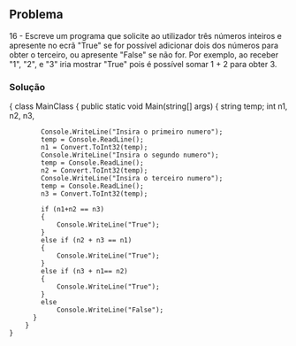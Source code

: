 ## Problema

16 - Escreve um programa que solicite ao utilizador três números inteiros e apresente no ecrã "True" se for possível adicionar dois dos números para obter o terceiro, ou apresente "False" se não for. Por exemplo, ao receber "1", "2", e "3" iria mostrar "True" pois é possível somar 1 + 2 para obter 3.

### Solução

{
    class MainClass
    {
        public static void Main(string[] args)
        {
            string temp;
            int n1, n2, n3,

            Console.WriteLine("Insira o primeiro numero");
            temp = Console.ReadLine();
            n1 = Convert.ToInt32(temp);
            Console.WriteLine("Insira o segundo numero");
            temp = Console.ReadLine();
            n2 = Convert.ToInt32(temp);
            Console.WriteLine("Insira o terceiro numero");
            temp = Console.ReadLine();
            n3 = Convert.ToInt32(temp);

            if (n1+n2 == n3)
            {
                Console.WriteLine("True");
            }
            else if (n2 + n3 == n1)
            {
                Console.WriteLine("True");
            }
            else if (n3 + n1== n2)
            {
                Console.WriteLine("True");
            }
            else
                Console.WriteLine("False");
          }
        }
    }
